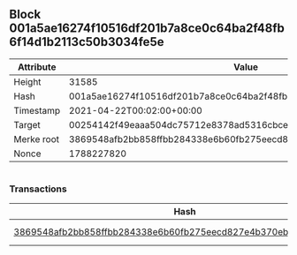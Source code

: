 ## Block 001a5ae16274f10516df201b7a8ce0c64ba2f48fb6f14d1b2113c50b3034fe5e

Attribute | Value
--- | ---
Height | 31585
Hash | 001a5ae16274f10516df201b7a8ce0c64ba2f48fb6f14d1b2113c50b3034fe5e
Timestamp | 2021-04-22T00:02:00+00:00
Target | 00254142f49eaaa504dc75712e8378ad5316cbcead634704b3734b6271167cc4
Merke root | 3869548afb2bb858ffbb284338e6b60fb275eecd827e4b370eb74c771c6f0ef7
Nonce | 1788227820

```

```

### Transactions

Hash | Amount
--- | ---
[3869548afb2bb858ffbb284338e6b60fb275eecd827e4b370eb74c771c6f0ef7](3869548afb2bb858ffbb284338e6b60fb275eecd827e4b370eb74c771c6f0ef7.md) | 10.00000000 SKEPTI 
